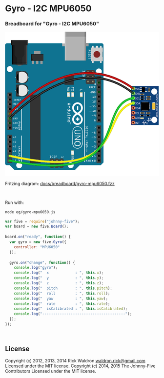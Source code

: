 <!--remove-start-->

# Gyro - I2C MPU6050

<!--remove-end-->






### Breadboard for "Gyro - I2C MPU6050"



![docs/breadboard/gyro-mpu6050.png](breadboard/gyro-mpu6050.png)<br>

Fritzing diagram: [docs/breadboard/gyro-mpu6050.fzz](breadboard/gyro-mpu6050.fzz)

&nbsp;




Run with:
```bash
node eg/gyro-mpu6050.js
```


```javascript
var five = require("johnny-five");
var board = new five.Board();

board.on("ready", function() {
  var gyro = new five.Gyro({
    controller: "MPU6050"
  });

  gyro.on("change", function() {
    console.log("gyro");
    console.log("  x            : ", this.x);
    console.log("  y            : ", this.y);
    console.log("  z            : ", this.z);
    console.log("  pitch        : ", this.pitch);
    console.log("  roll         : ", this.roll);
    console.log("  yaw          : ", this.yaw);
    console.log("  rate         : ", this.rate);
    console.log("  isCalibrated : ", this.isCalibrated);
    console.log("--------------------------------------");
  });
});

```








&nbsp;

<!--remove-start-->

## License
Copyright (c) 2012, 2013, 2014 Rick Waldron <waldron.rick@gmail.com>
Licensed under the MIT license.
Copyright (c) 2014, 2015 The Johnny-Five Contributors
Licensed under the MIT license.

<!--remove-end-->

